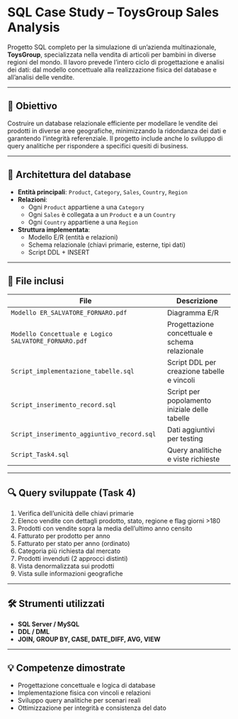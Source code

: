 # SQL Case Study – ToysGroup Sales Analysis

Progetto SQL completo per la simulazione di un’azienda multinazionale, **ToysGroup**, specializzata nella vendita di articoli per bambini in diverse regioni del mondo. Il lavoro prevede l’intero ciclo di progettazione e analisi dei dati: dal modello concettuale alla realizzazione fisica del database e all’analisi delle vendite.

---

## 🎯 Obiettivo

Costruire un database relazionale efficiente per modellare le vendite dei prodotti in diverse aree geografiche, minimizzando la ridondanza dei dati e garantendo l’integrità referenziale. Il progetto include anche lo sviluppo di query analitiche per rispondere a specifici quesiti di business.

---

## 🧱 Architettura del database

- **Entità principali**: `Product`, `Category`, `Sales`, `Country`, `Region`
- **Relazioni**:
  - Ogni `Product` appartiene a una `Category`
  - Ogni `Sales` è collegata a un `Product` e a un `Country`
  - Ogni `Country` appartiene a una `Region`
- **Struttura implementata**:
  - Modello E/R (entità e relazioni)
  - Schema relazionale (chiavi primarie, esterne, tipi dati)
  - Script DDL + INSERT

---

## 📂 File inclusi

| File | Descrizione |
|------|-------------|
| `Modello ER_SALVATORE_FORNARO.pdf` | Diagramma E/R |
| `Modello Concettuale e Logico SALVATORE_FORNARO.pdf` | Progettazione concettuale e schema relazionale |
| `Script_implementazione_tabelle.sql` | Script DDL per creazione tabelle e vincoli |
| `Script_inserimento_record.sql` | Script per popolamento iniziale delle tabelle |
| `Script_inserimento_aggiuntivo_record.sql` | Dati aggiuntivi per testing |
| `Script_Task4.sql` | Query analitiche e viste richieste |

---

## 🔍 Query sviluppate (Task 4)

1. Verifica dell’unicità delle chiavi primarie
2. Elenco vendite con dettagli prodotto, stato, regione e flag giorni >180
3. Prodotti con vendite sopra la media dell’ultimo anno censito
4. Fatturato per prodotto per anno
5. Fatturato per stato per anno (ordinato)
6. Categoria più richiesta dal mercato
7. Prodotti invenduti (2 approcci distinti)
8. Vista denormalizzata sui prodotti
9. Vista sulle informazioni geografiche

---

## 🛠️ Strumenti utilizzati

- **SQL Server / MySQL**
- **DDL / DML**
- **JOIN, GROUP BY, CASE, DATE_DIFF, AVG, VIEW**

---

## 💡 Competenze dimostrate

- Progettazione concettuale e logica di database
- Implementazione fisica con vincoli e relazioni
- Sviluppo query analitiche per scenari reali
- Ottimizzazione per integrità e consistenza del dato
